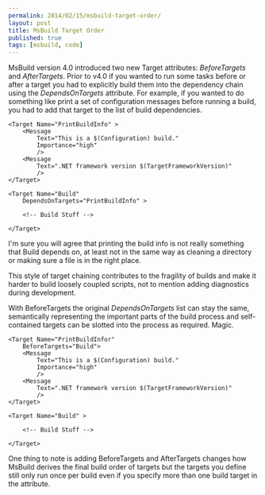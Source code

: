 ```yaml
---
permalink: 2014/02/15/msbuild-target-order/
layout: post
title: MsBuild Target Order
published: true
tags: [msbuild, code]
---
```


MsBuild version 4.0 introduced two new Target attributes: _BeforeTargets_
and _AfterTargets_. Prior to v4.0 if you wanted to run some tasks before or
after a target you had to explicitly build them into the dependency chain
using the _DependsOnTargets_ attribute. For example, if you wanted to do
something like print a set of configuration messages before running a build,
you had to add that target to the list of build dependencies.

    <Target Name="PrintBuildInfo" >
    	<Message
    		Text="This is a $(Configuration) build."
    		Importance="high"
    		/>
    	<Message
    		Text=".NET framework version $(TargetFrameworkVersion)"
    		/>
    </Target>

    <Target Name="Build"
    	DependsOnTargets="PrintBuildInfo" >

    	<!-- Build Stuff -->

    </Target>


I'm sure you will agree that printing the build info is not really something
that Build depends on, at least not in the same way as cleaning a directory or
making sure a file is in the right place.

This style of target chaining contributes to the fragility of builds and
make it harder to build loosely coupled scripts, not to mention adding diagnostics
during development.

With BeforeTargets the original _DependsOnTargets_ list can stay the same,
semantically representing the important parts of the build process and self-contained
targets can be slotted into the process as required. Magic.

    <Target Name="PrintBuildInfor"
    	BeforeTargets="Build">
    	<Message
    		Text="This is a $(Configuration) build."
    		Importance="high"
    		/>
    	<Message
    		Text=".NET framework version $(TargetFrameworkVersion)"
    		/>
    </Target>

    <Target Name="Build" >

    	<!-- Build Stuff -->

    </Target>

One thing to note is adding BeforeTargets and AfterTargets changes how MsBuild
derives the final build order of targets but the targets you define still
only run once per build even if you specify more than one build target in
the attribute.
